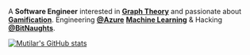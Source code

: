 A **Software Engineer** interested in [**Graph Theory**](https://en.wikipedia.org/wiki/Graph_theory) and passionate about [**Gamification**](https://en.wikipedia.org/wiki/Gamification).
Engineering [**@Azure**](https://github.com/azure) [**Machine Learning**](https://azure.microsoft.com/en-us/services/machine-learning/) & Hacking [**@BitNaughts**](https://github.com/bitnaughts).

[![Mutilar's GitHub stats](https://github-readme-stats.vercel.app/api?username=Mutilar)](https://github.com/Mutilar)
